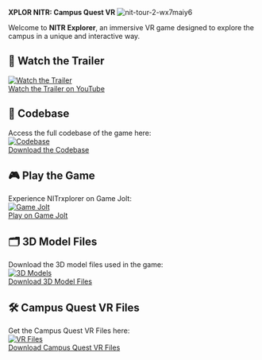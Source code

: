 **XPLOR NITR: Campus Quest VR**
![nit-tour-2-wx7maiy6](https://github.com/user-attachments/assets/9d4d7eff-5eda-4feb-bbfd-92e2ac24dda4)

Welcome to **NITR Explorer**, an immersive VR game designed to explore the campus in a unique and interactive way.

## 🎥 **Watch the Trailer**
[![Watch the Trailer](https://img.youtube.com/vi/EYyLHb6-_kc/0.jpg)](https://www.youtube.com/watch?v=EYyLHb6-_kc&t=3s)  
[Watch the Trailer on YouTube](https://www.youtube.com/watch?v=EYyLHb6-_kc&t=3s)

## 📂 **Codebase**
Access the full codebase of the game here:  
[![Codebase](https://img.shields.io/badge/View-Codebase-blue.svg)](https://drive.google.com/file/d/1AoD_bv8QmWOVX7CMp33WaYt44QiP-3gj/view)  
[Download the Codebase](https://drive.google.com/file/d/1AoD_bv8QmWOVX7CMp33WaYt44QiP-3gj/view)

## 🎮 **Play the Game**
Experience NITrxplorer on Game Jolt:  
[![Game Jolt](https://img.shields.io/badge/Play-Now-brightgreen.svg)](https://gamejolt.com/games/NITrxplorer/675082)  
[Play on Game Jolt](https://gamejolt.com/games/NITrxplorer/675082)

## 🗂️ **3D Model Files**
Download the 3D model files used in the game:  
[![3D Models](https://img.shields.io/badge/Download-3D%20Models-orange.svg)](https://drive.google.com/drive/folders/1UkbzgRo2hIybkX8qipy1VovcrcLVQAGe?usp=sharing)  
[Download 3D Model Files](https://drive.google.com/drive/folders/1UkbzgRo2hIybkX8qipy1VovcrcLVQAGe?usp=sharing)

## 🛠️ **Campus Quest VR Files**
Get the Campus Quest VR Files here:  
[![VR Files](https://img.shields.io/badge/Download-VR%20Files-yellow.svg)](https://drive.google.com/file/d/18jhj2j7Ttd4kNVeXXPiwjPznPsKwalx3/view)  
[Download Campus Quest VR Files](https://drive.google.com/file/d/18jhj2j7Ttd4kNVeXXPiwjPznPsKwalx3/view)
